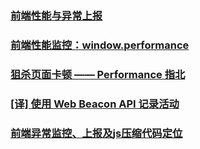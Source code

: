 ### [前端性能与异常上报](https://juejin.im/post/5b5dcfb46fb9a04f8f37afbb)
### [前端性能监控：window.performance](https://juejin.im/post/59eb01e45188250988738938)
### [狙杀页面卡顿 —— Performance 指北](https://juejin.im/post/5b65105f5188251b134e9778)
### [[译] 使用 Web Beacon API 记录活动](https://juejin.im/post/5b694b5de51d4519700fa56a)
### [前端异常监控、上报及js压缩代码定位](https://juejin.im/post/5b55c3495188251acb0cf907)
